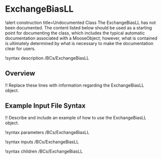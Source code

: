 # ExchangeBiasLL

!alert construction title=Undocumented Class
The ExchangeBiasLL has not been documented. The content listed below should be used as a starting point for
documenting the class, which includes the typical automatic documentation associated with a
MooseObject; however, what is contained is ultimately determined by what is necessary to make the
documentation clear for users.

!syntax description /BCs/ExchangeBiasLL

## Overview

!! Replace these lines with information regarding the ExchangeBiasLL object.

## Example Input File Syntax

!! Describe and include an example of how to use the ExchangeBiasLL object.

!syntax parameters /BCs/ExchangeBiasLL

!syntax inputs /BCs/ExchangeBiasLL

!syntax children /BCs/ExchangeBiasLL
